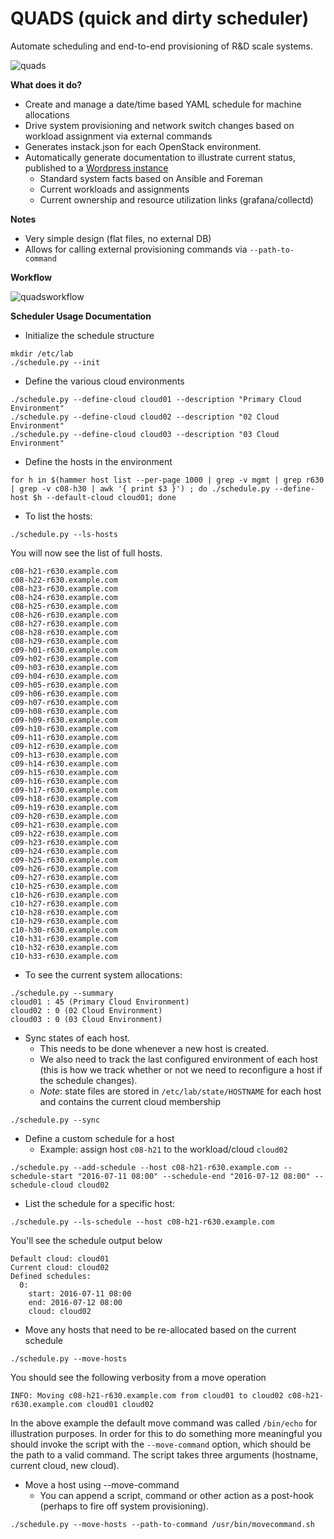 QUADS (quick and dirty scheduler)
====================================

Automate scheduling and end-to-end provisioning of R&D scale systems.

![quads](/lab-scheduler/image/quads.jpg?raw=true)

**What does it do?**
   - Create and manage a date/time based YAML schedule for machine allocations
   - Drive system provisioning and network switch changes based on workload assignment via external commands
   - Generates instack.json for each OpenStack environment.
   - Automatically generate documentation to illustrate current status, published to a [Wordpress instance](http://python-wordpress-xmlrpc.readthedocs.io/en/latest/examples/posts.html#pages)
     * Standard system facts based on Ansible and Foreman
     * Current workloads and assignments
     * Current ownership and resource utilization links (grafana/collectd) 

**Notes**
   - Very simple design (flat files, no external DB)
   - Allows for calling external provisioning commands via ```--path-to-command```

**Workflow**

![quadsworkflow](/lab-scheduler/image/quads-workflow.png?raw=true)

**Scheduler Usage Documentation**
   - Initialize the schedule structure

```
mkdir /etc/lab
./schedule.py --init
```

   - Define the various cloud environments

```
./schedule.py --define-cloud cloud01 --description "Primary Cloud Environment"
./schedule.py --define-cloud cloud02 --description "02 Cloud Environment"
./schedule.py --define-cloud cloud03 --description "03 Cloud Environment"
```

   - Define the hosts in the environment

```
for h in $(hammer host list --per-page 1000 | grep -v mgmt | grep r630 | grep -v c08-h30 | awk '{ print $3 }') ; do ./schedule.py --define-host $h --default-cloud cloud01; done
```

   - To list the hosts:

```
./schedule.py --ls-hosts
```
You will now see the list of full hosts.

```
c08-h21-r630.example.com
c08-h22-r630.example.com
c08-h23-r630.example.com
c08-h24-r630.example.com
c08-h25-r630.example.com
c08-h26-r630.example.com
c08-h27-r630.example.com
c08-h28-r630.example.com
c08-h29-r630.example.com
c09-h01-r630.example.com
c09-h02-r630.example.com
c09-h03-r630.example.com
c09-h04-r630.example.com
c09-h05-r630.example.com
c09-h06-r630.example.com
c09-h07-r630.example.com
c09-h08-r630.example.com
c09-h09-r630.example.com
c09-h10-r630.example.com
c09-h11-r630.example.com
c09-h12-r630.example.com
c09-h13-r630.example.com
c09-h14-r630.example.com
c09-h15-r630.example.com
c09-h16-r630.example.com
c09-h17-r630.example.com
c09-h18-r630.example.com
c09-h19-r630.example.com
c09-h20-r630.example.com
c09-h21-r630.example.com
c09-h22-r630.example.com
c09-h23-r630.example.com
c09-h24-r630.example.com
c09-h25-r630.example.com
c09-h26-r630.example.com
c09-h27-r630.example.com
c10-h25-r630.example.com
c10-h26-r630.example.com
c10-h27-r630.example.com
c10-h28-r630.example.com
c10-h29-r630.example.com
c10-h30-r630.example.com
c10-h31-r630.example.com
c10-h32-r630.example.com
c10-h33-r630.example.com
```

   - To see the current system allocations:

```
./schedule.py --summary
cloud01 : 45 (Primary Cloud Environment)
cloud02 : 0 (02 Cloud Environment)
cloud03 : 0 (03 Cloud Environment)
```

   - Sync states of each host.
     - This needs to be done whenever a new host is created.
     - We also need to track the last configured environment of each host (this is how we track whether or not we need to reconfigure a host if the schedule changes).
     - *Note*: state files are stored in ```/etc/lab/state/HOSTNAME``` for each host and contains the current cloud membership

```
./schedule.py --sync
```

   - Define a custom schedule for a host
     - Example: assign host ```c08-h21``` to the workload/cloud ```cloud02```

```
./schedule.py --add-schedule --host c08-h21-r630.example.com --schedule-start "2016-07-11 08:00" --schedule-end "2016-07-12 08:00" --schedule-cloud cloud02
```

   - List the schedule for a specific host:

```
./schedule.py --ls-schedule --host c08-h21-r630.example.com
```

You'll see the schedule output below

```
Default cloud: cloud01
Current cloud: cloud02
Defined schedules:
  0:
    start: 2016-07-11 08:00
    end: 2016-07-12 08:00
    cloud: cloud02
```

   - Move any hosts that need to be re-allocated based on the current schedule

```
./schedule.py --move-hosts
```

You should see the following verbosity from a move operation

```
INFO: Moving c08-h21-r630.example.com from cloud01 to cloud02 c08-h21-r630.example.com cloud01 cloud02
```

In the above example the default move command was called ```/bin/echo``` for illustration purposes.  In order for this to do something more meaningful you should invoke the script with the ```--move-command``` option, which should be the path to a valid command.  The script takes three arguments (hostname, current cloud, new cloud).


   - Move a host using --move-command
     - You can append a script, command or other action as a post-hook (perhaps to fire off system provisioning).

```
./schedule.py --move-hosts --path-to-command /usr/bin/movecommand.sh
```

